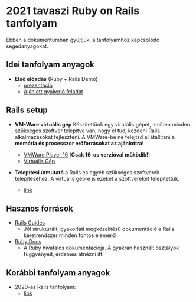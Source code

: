 # 2021 tavaszi Ruby on Rails tanfolyam
Ebben a dokumentumban gyűjtjük, a tanfolyamhoz kapcsolódó segédanyagokat.

## Idei tanfolyam anyagok
- **Első előadás** (Ruby + Rails Demó)
  - [prezentáció](https://bmeedu-my.sharepoint.com/:p:/g/personal/laszlo_sepsi_edu_bme_hu/ESi2JYyJxhNGnLqKmyDPm7QB8mbnn8Mwk5UeJ7dr0K1Kqw?e=pY2nWi)
  - [Ajánlott gyakorló feladat](https://guides.rubyonrails.org/getting_started.html)

## Rails setup
- **VM-Ware virtuális gép**
Készítettünk egy virutális gépet, amiben minden szükséges szoftver telepítve van, hogy el tudj kezdeni Rails alkalmazásokat fejleszteni. A VMWare-be ne felejtsd el átállítani a **memória és processzor erőforrásokat az ajánlottra**!
  - [VMWare Player 16](https://my.vmware.com/en/web/vmware/downloads/details?downloadGroup=PLAYER-1610&productId=1039&rPId=55792) (**Csak 16-os verzióval működik!**)
  - [Virtuális Gép](https://bmeedu-my.sharepoint.com/:f:/g/personal/laszlo_sepsi_edu_bme_hu/EnnQHo6UyaJKpZ2vcRHzGWoBOvv1tXKaijRmCy0w89iNMg?e=MgncfQ)


- **Telepítési útmutató** a Rails és egyéb szükséges szoftverek telepítéséhez. A virtuális gépre is ezeket a szoftvereket telepítettük.
  - [link](https://github.com/kir-dev/tanfolyam/tree/master/2020-tavasz/rails/rails_installation_guide)

## Hasznos források
- [Rails Guides](https://guides.rubyonrails.org/)
  - Jól struktúrált, gyakorlati megközelítésű dokumentáció a Rails keretrendszer minden fontos eleméről.
- [Ruby Docs](https://ruby-doc.org/core-2.7.1/)
  - A Ruby hivatalos dokumentációja. A gyakran használt osztályok függvényeit, érdemes átnézni itt.

## Korábbi tanfolyam anyagok
- 2020-as Rails tanfolyam:
  - [link](https://github.com/kir-dev/tanfolyam/tree/master/2020-tavasz/rails)
